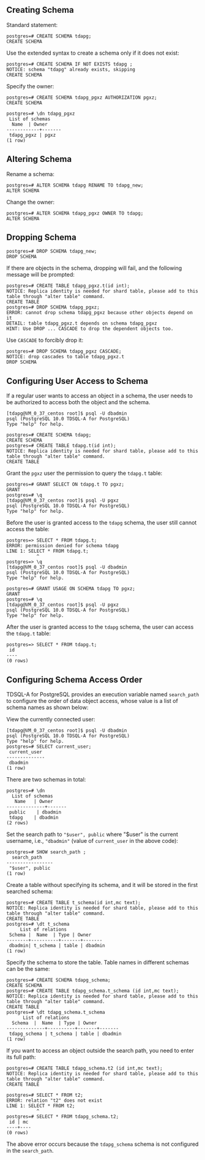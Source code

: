 ## Creating Schema
Standard statement:
```
postgres=# CREATE SCHEMA tdapg;
CREATE SCHEMA
```

Use the extended syntax to create a schema only if it does not exist:
```
postgres=# CREATE SCHEMA IF NOT EXISTS tdapg ;  
NOTICE: schema "tdapg" already exists, skipping
CREATE SCHEMA
```

Specify the owner:
```
postgres=# CREATE SCHEMA tdapg_pgxz AUTHORIZATION pgxz;
CREATE SCHEMA

postgres=# \dn tdapg_pgxz
 List of schemas
  Name  | Owner 
------------+-------
 tdapg_pgxz | pgxz
(1 row)
```

## Altering Schema
Rename a schema:
```
postgres=# ALTER SCHEMA tdapg RENAME TO tdapg_new;
ALTER SCHEMA
```

Change the owner:
```
postgres=# ALTER SCHEMA tdapg_pgxz OWNER TO tdapg;
ALTER SCHEMA
```

## Dropping Schema
```
postgres=# DROP SCHEMA tdapg_new;
DROP SCHEMA
```

If there are objects in the schema, dropping will fail, and the following message will be prompted:
```
postgres=# CREATE TABLE tdapg_pgxz.t(id int);
NOTICE: Replica identity is needed for shard table, please add to this table through "alter table" command.
CREATE TABLE
postgres=# DROP SCHEMA tdapg_pgxz;
ERROR: cannot drop schema tdapg_pgxz because other objects depend on it
DETAIL: table tdapg_pgxz.t depends on schema tdapg_pgxz
HINT: Use DROP ... CASCADE to drop the dependent objects too.
```

Use `CASCADE` to forcibly drop it:
```
postgres=# DROP SCHEMA tdapg_pgxz CASCADE;
NOTICE: drop cascades to table tdapg_pgxz.t
DROP SCHEMA
```

## Configuring User Access to Schema
If a regular user wants to access an object in a schema, the user needs to be authorized to access both the object and the schema.
```
[tdapg@VM_0_37_centos root]$ psql -U dbadmin
psql (PostgreSQL 10.0 TDSQL-A for PostgreSQL)
Type "help" for help.

postgres=# CREATE SCHEMA tdapg;
CREATE SCHEMA
postgres=# CREATE TABLE tdapg.t(id int);
NOTICE: Replica identity is needed for shard table, please add to this table through "alter table" command.
CREATE TABLE
```

Grant the `pgxz` user the permission to query the `tdapg.t` table:
```
postgres=# GRANT SELECT ON tdapg.t TO pgxz;
GRANT
postgres=# \q
[tdapg@VM_0_37_centos root]$ psql -U pgxz
psql (PostgreSQL 10.0 TDSQL-A for PostgreSQL)
Type "help" for help.
```

Before the user is granted access to the `tdapg` schema, the user still cannot access the table:
```
postgres=> SELECT * FROM tdapg.t;
ERROR: permission denied for schema tdapg
LINE 1: SELECT * FROM tdapg.t;
           ^
postgres=> \q
[tdapg@VM_0_37_centos root]$ psql -U dbadmin
psql (PostgreSQL 10.0 TDSQL-A for PostgreSQL)
Type "help" for help.

postgres=# GRANT USAGE ON SCHEMA tdapg TO pgxz;
GRANT
postgres=# \q
[tdapg@VM_0_37_centos root]$ psql -U pgxz
psql (PostgreSQL 10.0 TDSQL-A for PostgreSQL)
Type "help" for help.
```

After the user is granted access to the `tdapg` schema, the user can access the `tdapg.t` table:
```
postgres=> SELECT * FROM tdapg.t;
 id 
----
(0 rows)
```

## Configuring Schema Access Order
TDSQL-A for PostgreSQL provides an execution variable named `search_path` to configure the order of data object access, whose value is a list of schema names as shown below:

View the currently connected user:
```
[tdapg@VM_0_37_centos root]$ psql -U dbadmin
psql (PostgreSQL 10.0 TDSQL-A for PostgreSQL)
Type "help" for help.
postgres=# SELECT current_user;
 current_user 
--------------
 dbadmin
(1 row)
```

There are two schemas in total:
```
postgres=# \dn
  List of schemas
   Name   | Owner 
--------------+-------
 public    | dbadmin
 tdapg    | dbadmin
(2 rows)
```

Set the search path to `"$user", public` where "$user" is the current username, i.e., `"dbadmin"` (value of `current_user` in the above code):
```
postgres=# SHOW search_path ;
  search_path 
-----------------
 "$user", public
(1 row)
```

Create a table without specifying its schema, and it will be stored in the first searched schema:
```
postgres=# CREATE TABLE t_schema(id int,mc text);
NOTICE: Replica identity is needed for shard table, please add to this table through "alter table" command.
CREATE TABLE
postgres=# \dt t_schema
     List of relations
 Schema |  Name  | Type | Owner 
--------+----------+-------+-------
 dbadmin| t_schema | table | dbadmin
(1 row)
```

Specify the schema to store the table. Table names in different schemas can be the same:
```
postgres=# CREATE SCHEMA tdapg_schema;
CREATE SCHEMA
postgres=# CREATE TABLE tdapg_schema.t_schema (id int,mc text);
NOTICE: Replica identity is needed for shard table, please add to this table through "alter table" command.
CREATE TABLE
postgres=# \dt tdapg_schema.t_schema
      List of relations
  Schema  |  Name  | Type | Owner 
--------------+----------+-------+-------
 tdapg_schema | t_schema | table | dbadmin
(1 row)
```

If you want to access an object outside the search path, you need to enter its full path:
```
postgres=# CREATE TABLE tdapg_schema.t2 (id int,mc text);
NOTICE: Replica identity is needed for shard table, please add to this table through "alter table" command.
CREATE TABLE

postgres=# SELECT * FROM t2;
ERROR: relation "t2" does not exist
LINE 1: SELECT * FROM t2;
           ^
postgres=# SELECT * FROM tdapg_schema.t2;
 id | mc 
----+----
(0 rows)
```
The above error occurs because the `tdapg_schema` schema is not configured in the `search_path`.
